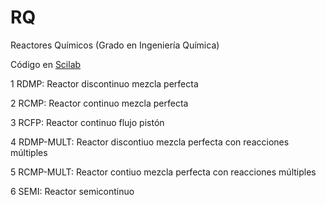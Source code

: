 # RQ

Reactores Químicos (Grado en Ingeniería Química)

Código en [Scilab](http://www.scilab.org)

1 RDMP: Reactor discontinuo mezcla perfecta

2 RCMP: Reactor continuo mezcla perfecta

3 RCFP: Reactor continuo flujo pistón

4 RDMP-MULT: Reactor discontiuo mezcla perfecta con reacciones múltiples

5 RCMP-MULT: Reactor contiuo mezcla perfecta con reacciones múltiples

6 SEMI: Reactor semicontinuo
